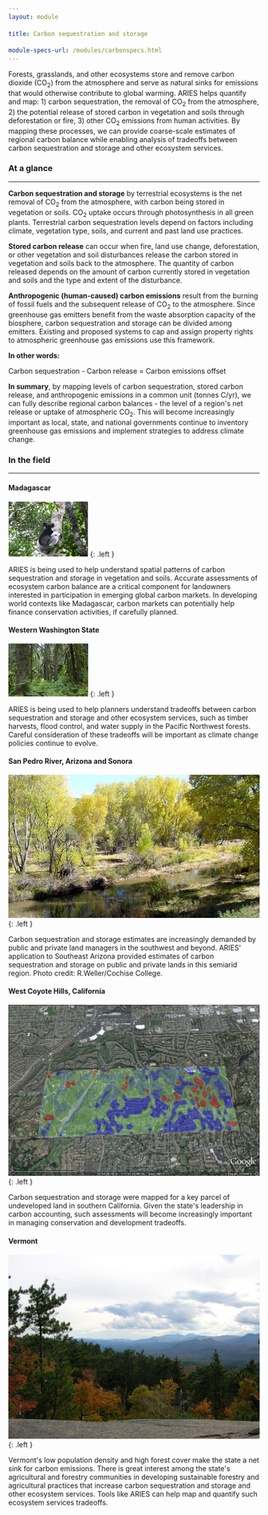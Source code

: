 ```yaml
---
layout: module

title: Carbon sequestration and storage

module-specs-url: /modules/carbonspecs.html
---
```

<div id="module-intro" markdown="1">

Forests, grasslands, and other ecosystems store and remove carbon
dioxide (CO<sub>2</sub>) from the atmosphere and serve as natural
sinks for emissions that would otherwise contribute to global
warming. ARIES helps quantify and map: 1) carbon sequestration, the
removal of CO<sub>2</sub> from the atmosphere, 2) the potential
release of stored carbon in vegetation and soils through deforestation
or fire, 3) other CO<sub>2</sub> emissions from human activities.  By
mapping these processes, we can provide coarse-scale estimates of
regional carbon balance while enabling analysis of tradeoffs between
carbon sequestration and storage and other ecosystem services.

</div>

<div id="module-at-a-glance" markdown="1">

### At a glance
----------------

**Carbon sequestration and storage** by terrestrial ecosystems is the
net removal of CO<sub>2</sub> from the atmosphere, with carbon being
stored in vegetation or soils. CO<sub>2</sub> uptake occurs through
photosynthesis in all green plants. Terrestrial carbon sequestration
levels depend on factors including climate, vegetation type, soils,
and current and past land use practices.

**Stored carbon release** can occur when fire, land use change,
deforestation, or other vegetation and soil disturbances release the
carbon stored in vegetation and soils back to the atmosphere.  The
quantity of carbon released depends on the amount of carbon currently
stored in vegetation and soils and the type and extent of the
disturbance.

**Anthropogenic (human-caused) carbon emissions** result from the
burning of fossil fuels and the subsequent release of CO<sub>2</sub>
to the atmosphere.  Since greenhouse gas emitters benefit from the
waste absorption capacity of the biosphere, carbon sequestration and
storage can be divided among emitters.  Existing and proposed systems
to cap and assign property rights to atmospheric greenhouse gas
emissions use this framework.

**In other words:**

Carbon sequestration - Carbon release = Carbon emissions offset

**In summary**, by mapping levels of carbon sequestration, stored
carbon release, and anthropogenic emissions in a common unit (tonnes
C/yr), we can fully describe regional carbon balances - the level of a
region's net release or uptake of atmospheric CO<sub>2</sub>.  This
will become increasingly important as local, state, and national
governments continue to inventory greenhouse gas emissions and
implement strategies to address climate change.

</div>

<div id="module-in-the-field" markdown="1">

### In the field
-----------------

#### Madagascar

![](/images/lemur_160.gif)
{: .left }

ARIES is being used to help understand spatial patterns of carbon
sequestration and storage in vegetation and soils.  Accurate
assessments of ecosystem carbon balance are a critical component for
landowners interested in participation in emerging global carbon
markets. In developing world contexts like Madagascar, carbon markets
can potentially help finance conservation activities, if carefully
planned.

#### Western Washington State

![](/images/SnoquamieForest.jpg)
{: .left }

ARIES is being used to help planners understand tradeoffs between
carbon sequestration and storage and other ecosystem services, such as
timber harvests, flood control, and water supply in the Pacific
Northwest forests. Careful consideration of these tradeoffs will be
important as climate change policies continue to evolve.

#### San Pedro River, Arizona and Sonora

![](/images/6cgsan-pedro-leaves26a.jpg)
{: .left }

Carbon sequestration and storage estimates are increasingly demanded
by public and private land managers in the southwest and beyond.
ARIES' application to Southeast Arizona provided estimates of carbon
sequestration and storage on public and private lands in this semiarid
region. Photo credit: R.Weller/Cochise College.

#### West Coyote Hills, California

![](/images/CoyoteHillsCarbonUptake.jpg)
{: .left }

Carbon sequestration and storage were mapped for a key parcel of
undeveloped land in southern California.  Given the state's leadership
in carbon accounting, such assessments will become increasingly
important in managing conservation and development tradeoffs.

#### Vermont

![](/images/vt_forest.jpg)
{: .left }

Vermont's low population density and high forest cover make the state
a net sink for carbon emissions.  There is great interest among the
state's agricultural and forestry communities in developing
sustainable forestry and agricultural practices that increase carbon
sequestration and storage and other ecosystem services.  Tools like
ARIES can help map and quantify such ecosystem services tradeoffs.

</div>
